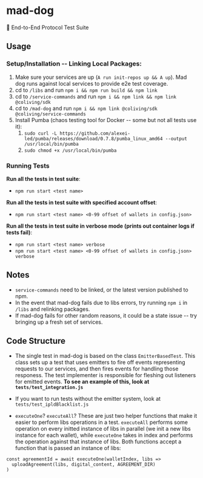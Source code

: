 # mad-dog

🐶 End-to-End Protocol Test Suite

## Usage

### Setup/Installation -- Linking Local Packages:

1. Make sure your services are up (`A run init-repos up && A up`). Mad dog runs against local services to provide e2e test coverage.
2. cd to `/libs` and run `npm i && npm run build && npm link`
3. cd to `/service-commands` and run `npm i && npm link && npm link @coliving/sdk`
4. cd to `/mad-dog` and run `npm i && npm link @coliving/sdk @coliving/service-commands`
5. Install Pumba (chaos testing tool for Docker -- some but not all tests use it):
   1. `sudo curl -L https://github.com/alexei-led/pumba/releases/download/0.7.8/pumba_linux_amd64 --output /usr/local/bin/pumba`
   2. `sudo chmod +x /usr/local/bin/pumba`

### Running Tests

**Run all the tests in test suite**:

- `npm run start <test name>`

**Run all the tests in test suite with specified account offset**:

- `npm run start <test name> <0-99 offset of wallets in config.json>`

**Run all the tests in test suite in verbose mode (prints out container logs if tests fail)**:

- `npm run start <test name> verbose`
- `npm run start <test name> <0-99 offset of wallets in config.json> verbose`

## Notes

- `service-commands` need to be linked, or the latest version published to npm.
- In the event that mad-dog fails due to libs errors, try running `npm i` in `/libs` and relinking packages.
- If mad-dog fails for other random reasons, it could be a state issue -- try bringing up a fresh set of services.

## Code Structure

- The single test in mad-dog is based on the class `EmitterBasedTest`. This class
  sets up a test that uses emitters to fire off events representing requests to our services, and then fires events for handling those responess. The test implementer is responsible for fleshing out listeners for emitted events. **To see an example of this, look at `tests/test_integration.js`**

- If you want to run tests without the emitter system, look at `tests/test_ipldBlacklist.js`

- `executeOne`? `executeAll`? These are just two helper functions that make it easier to perform libs operations in a test. `executeAll` performs some operation on every initted instance of libs in parallel (we init a new libs instance for each wallet), while `executeOne` takes in index and performs the operation against that instance of libs. Both functions accept a function that is passed an instance of libs:

```
const agreementId = await executeOne(walletIndex, libs =>
  uploadAgreement(libs, digital_content, AGREEMENT_DIR)
)
```
